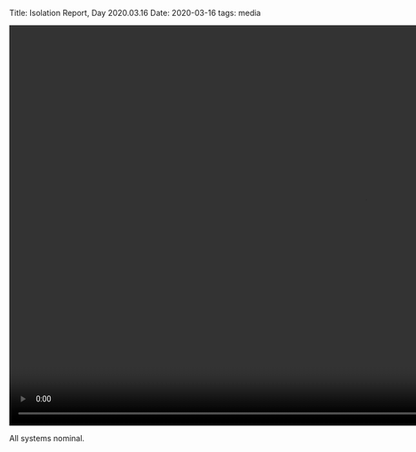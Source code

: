 Title: Isolation Report, Day 2020.03.16
Date: 2020-03-16
tags: media

<video width="1280" height="720" loop controls>
    <source src="/media/video/twin_peaks-s03e01-glass_box.mp4" type="video/mp4">
    Your browser does not support the video tag.
</video>

All systems nominal.
